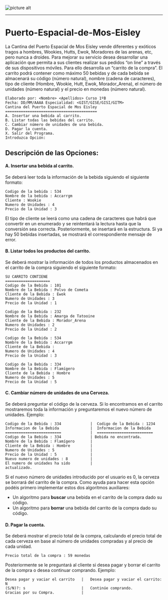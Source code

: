![picture alt](https://vignette.wikia.nocookie.net/clubpenguin/images/4/40/Puerto.png/revision/latest?cb=20130727165528&path-prefix=es "SantiagoMGVl")
 - - - -
Puerto-Espacial-de-Mos-Eisley
===============================
La Cantina del Puerto Espacial de Mos Eisley vende diferentes y exóticos tragos a hombres, Wookies, Hutts, Ewok, Moradores de las arenas, etc, pero nunca a droides. Para mejorar su servicio desea desarrollar una aplicación que permita a sus clientes realizar sus pedidos “on line” a través de sus dispositivos móviles. Para ello desarrolla un “carrito de la compra”. El carrito podrá contener como máximo 50 bebidas y de cada bebida se almacenará su código (número natural), nombre (cadena de caracteres), tipo de cliente (Hombre, Wookie, Hutt, Ewok, Morador_Arena), el número de unidades (número natural) y el precio en monedas (número natural).

```
Elaborado por: <Nombre> <Apellidos> Curso 1ºB
Fecha: DD/MM/AAAA Especialidad: <GIST/GISE/GISI/GITM>
Cantina del Puerto Espacial de Mos Eisley
=========================================
A. Insertar una bebida al carrito.
B. Listar todas las bebidas del carrito.
C. Cambiar número de unidades de una bebida.
D. Pagar la cuenta.
X. Salir del Programa.
Introduzca Opción: 
```

Descripción de las Opciones:
-----------------------------
#### A. Insertar una bebida al carrito.

Se deberá leer toda la información de la bebida siguiendo el siguiente formato:
```
Codigo de la bebida : 534
Nombre de la bebida : Accarrgm
Cliente : Wookie
Numero de Unidades : 4
Precio de la Unidad : 3
```
El tipo de cliente se leerá como una cadena de caracteres que habrá que convertir en un enumerado y
se reintentará la lectura hasta que la conversión sea correcta. Posteriormente, se insertará en la
estructura. Si ya hay 50 bebidas insertadas, se mostrará el correspondiente mensaje de error.

#### B. Listar todos los productos del carrito.
Se deberá mostrar la información de todos los productos almacenados en el carrito de la compra
siguiendo el siguiente formato:
```
SU CARRITO CONTIENE
====================
Codigo de la Bebida : 101
Nombre de la Bebida : Polvo de Cometa
Cliente de la Bebida : Ewok
Numero de Unidades : 3
Precio de la Unidad : 1

Codigo de la Bebida : 232
Nombre de la Bebida : Amarga de Tatooine
Cliente de la Bebida : Morador_Arena
Numero de Unidades : 2
Precio de la Unidad : 2

Codigo de la Bebida : 534
Nombre de la Bebida : Accarrgm
Cliente de la Bebida :
Numero de Unidades : 4
Precio de la Unidad : 3

Codigo de la Bebida : 334
Nombre de la Bebida : Flamígero
Cliente de la Bebida : Hombre
Numero de Unidades : 5
Precio de la Unidad : 5
```

#### C. Cambiar número de unidades de una Cerveza.
Se deberá preguntar el código de la cerveza. Si lo encontramos en el carrito mostraremos toda la
información y preguntaremos el nuevo número de unidades. Ejemplo:
```
Codigo de la Bebida : 334             |  Codigo de la Bebida : 1234
Informacion de la Bebida              |  Informacion de la Bebida
=========================             |  =========================
Codigo de la Bebida : 334             | Bebida no encontrada.
Nombre de la Bebida : Flamígero       |
Cliente de la Bebida : Hombre         |
Numero de Unidades : 5                |
Precio de la Unidad : 5               |
Nuevo numero de unidades : 8          |
El numero de unidades ha sido         |
actualizado.
```
Si el nuevo número de unidades introducido por el usuario es 0, la cerveza se borrará del carrito de la
compra.
Como ayuda para hacer esta opción podéis primero implementar estos dos algoritmos auxiliares:
  * Un algoritmo para **buscar** una bebida en el carrito de la compra dado su código.
  * Un algoritmo para **borrar** una bebida del carrito de la compra dado su código.

#### D. Pagar la cuenta.
Se deberá mostrar el precio total de la compra, calculando el precio total de cada cerveza en base al
número de unidades compradas y al precio de cada unidad.
```
Precio total de la compra : 59 monedas
```
Posteriormente se le preguntará al cliente si desea pagar y borrar el carrito de la compra o desea
continuar comprando. Ejemplo:
```
Desea pagar y vaciar el carrito   |   Desea pagar y vaciar el carrito: N
(S/N)?: s                         |   Continúe comprando.
Gracias por su Compra.            |


